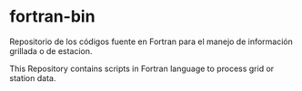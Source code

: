 # fortran-bin
Repositorio de los códigos fuente en Fortran para el manejo de información grillada o de estacion.

This Repository contains scripts in Fortran language to process grid or station data.
